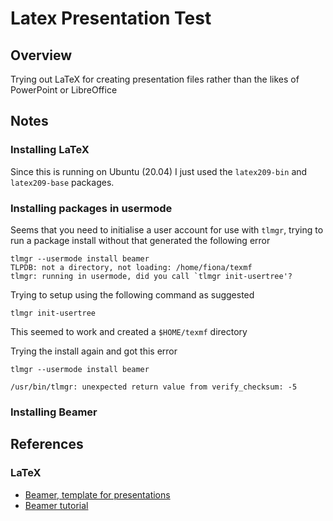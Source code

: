 # Latex Presentation Test

## Overview

Trying out LaTeX for creating presentation files rather than the likes of PowerPoint or LibreOffice


## Notes

### Installing LaTeX

Since this is running on Ubuntu (20.04) I just used the `latex209-bin` and `latex209-base` packages.


### Installing packages in usermode

Seems that you need to initialise a user account for use with `tlmgr`, trying to run a package install without 
that generated the following error

```
tlmgr --usermode install beamer
TLPDB: not a directory, not loading: /home/fiona/texmf
tlmgr: running in usermode, did you call `tlmgr init-usertree'?
```

Trying to setup using the following command as suggested

```
tlmgr init-usertree
```

This seemed to work and created a `$HOME/texmf` directory

Trying the install again and got this error

```
tlmgr --usermode install beamer

/usr/bin/tlmgr: unexpected return value from verify_checksum: -5
```


### Installing Beamer




## References

### LaTeX

* [Beamer, template for presentations](https://ctan.org/pkg/beamer?lang=en)
* [Beamer tutorial](https://www.overleaf.com/learn/latex/Beamer_Presentations:_A_Tutorial_for_Beginners_(Part_1)%E2%80%94Getting_Started)

